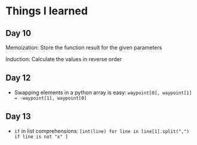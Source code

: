 # Things I learned

## Day 10

Memoization: Store the function result for the given parameters

Induction: Calculate the values in reverse order


## Day 12

- Swapping elements in a python array is easy: `waypoint[0], waypoint[1] = -waypoint[1], waypoint[0]`

## Day 13

- `if` in list comprehensions: `[int(line) for line in line[1].split(",") if line is not "x" ]`